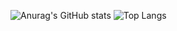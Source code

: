 ![Anurag's GitHub stats](https://github-readme-stats.vercel.app/api?username=zzyh1145_icons=true) 
![Top Langs](https://github-readme-stats.vercel.app/api/top-langs/?username=zzyh1145)
